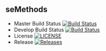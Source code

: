 seMethods
------------
- Master Build Status [![Build Status](https://travis-ci.org/Veonms/Software-Engineering-Methods.svg?branch=master)](https://travis-ci.org/Veonms/Software-Engineering-Methods)
- Develop Build Status [![Build Status](https://travis-ci.org/Veonms/Software-Engineering-Methods.svg?branch=develop)](https://travis-ci.org/Veonms/Software-Engineering-Methods)
- License [![LICENSE](https://img.shields.io/github/license/Veonms/Software-Engineering-Methods.svg?style=flat-square)](https://github.com/Veonms/Software-Engineering-Methods/blob/master/LICENSE)
- Release [![Releases](https://img.shields.io/github/release/Veonms/sem/all.svg?style=flat-square)](https://github.com/Veonms/Software-Engineering-Methods/releases)

